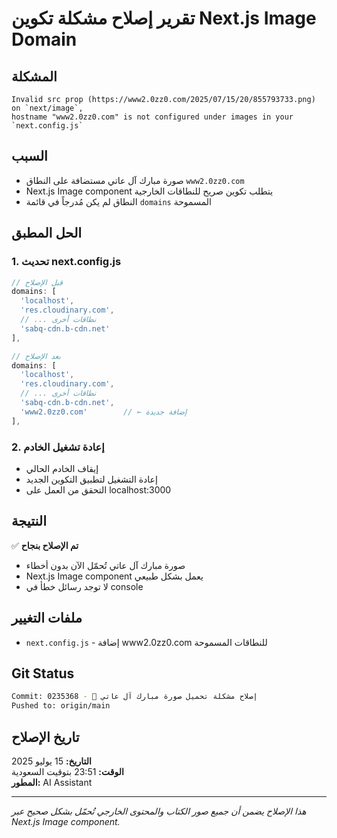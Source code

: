 # تقرير إصلاح مشكلة تكوين Next.js Image Domain

## المشكلة
```
Invalid src prop (https://www2.0zz0.com/2025/07/15/20/855793733.png) on `next/image`, 
hostname "www2.0zz0.com" is not configured under images in your `next.config.js`
```

## السبب
- صورة مبارك آل عاتي مستضافة على النطاق `www2.0zz0.com`
- Next.js Image component يتطلب تكوين صريح للنطاقات الخارجية
- النطاق لم يكن مُدرجاً في قائمة `domains` المسموحة

## الحل المطبق

### 1. تحديث next.config.js
```javascript
// قبل الإصلاح
domains: [
  'localhost',
  'res.cloudinary.com',
  // ... نطاقات أخرى
  'sabq-cdn.b-cdn.net'
],

// بعد الإصلاح  
domains: [
  'localhost',
  'res.cloudinary.com',
  // ... نطاقات أخرى
  'sabq-cdn.b-cdn.net',
  'www2.0zz0.com'        // ← إضافة جديدة
],
```

### 2. إعادة تشغيل الخادم
- إيقاف الخادم الحالي
- إعادة التشغيل لتطبيق التكوين الجديد
- التحقق من العمل على localhost:3000

## النتيجة
✅ **تم الإصلاح بنجاح**
- صورة مبارك آل عاتي تُحمّل الآن بدون أخطاء
- Next.js Image component يعمل بشكل طبيعي
- لا توجد رسائل خطأ في console

## ملفات التغيير
- `next.config.js` - إضافة www2.0zz0.com للنطاقات المسموحة

## Git Status
```bash
Commit: 0235368 - 🔧 إصلاح مشكلة تحميل صورة مبارك آل عاتي
Pushed to: origin/main
```

## تاريخ الإصلاح
**التاريخ:** 15 يوليو 2025  
**الوقت:** 23:51 بتوقيت السعودية  
**المطور:** AI Assistant

---
*هذا الإصلاح يضمن أن جميع صور الكتاب والمحتوى الخارجي تُحمّل بشكل صحيح عبر Next.js Image component.* 